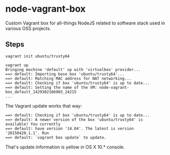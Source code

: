 # node-vagrant-box
Custom Vagrant box for all-things NodeJS related to software stack used in various OSS projects.

## Steps 

```
vagrant init ubuntu/trusty64

vagrant up
Bringing machine 'default' up with 'virtualbox' provider...
==> default: Importing base box 'ubuntu/trusty64'...
==> default: Matching MAC address for NAT networking...
==> default: Checking if box 'ubuntu/trusty64' is up to date...
==> default: Setting the name of the VM: node-vagrant-box_default_1429302166903_24215
...
```

The Vagrant update works that way:
```
==> default: Checking if box 'ubuntu/trusty64' is up to date...
==> default: A newer version of the box 'ubuntu/trusty64' is available! You currently
==> default: have version '14.04'. The latest is version '20150420.1.1'. Run
==> default: `vagrant box update` to update.
```
That's update information is yellow in OS X 10.* console.
